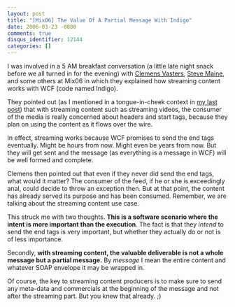 ```yaml
---
layout: post
title: "[Mix06] The Value Of A Partial Message With Indigo"
date: 2006-03-23 -0800
comments: true
disqus_identifier: 12144
categories: []
---
```

I was involved in a 5 AM breakfast conversation (a little late night
snack before we all turned in for the evening) with [Clemens
Vasters](http://staff.newtelligence.net/clemensv/ "Clemens Vasters Blog"),
[Steve Maine](http://hyperthink.net/blog/ "Steve Maine's Blog"), and
some others at Mix06 in which they explained how streaming content works
with WCF (code named Indigo).

They pointed out (as I mentioned in a tongue-in-cheek context in [my
last
post](http://haacked.com/archive/2006/03/23/AndTheAwardToTheFunniestCommenterOnThisBlogGoesTo.aspx "Funniest Commenter"))
that with streaming content such as streaming videos, the consumer of
the media is really concerned about headers and start tags, because they
plan on using the content as it flows over the wire.

In effect, streaming works because WCF promises to send the end tags
eventually. Might be hours from now. Might even be years from now. But
they will get sent and the message (as everything is a message in WCF)
will be well formed and complete.

Clemens then pointed out that even if they never did send the end tags,
what would it matter? The consumer of the feed, if he or she is
exceedingly anal, could decide to throw an exception then. But at that
point, the content has already served its purpose and has been consumed.
Remember, we are talking about the streaming content use case.

This struck me with two thoughts. **This is a software scenario where
the intent is more important than the execution**. The fact is that they
*intend* to send the end tags is very important, but whether they
actually do or not is of less importance.

Secondly, **with streaming content, the valuable deliverable is not a
whole message but a partial message.** By *message* I mean the entire
content and whatever SOAP envelope it may be wrapped in.

Of course, the key to streaming content producers is to make sure to
send any meta-data and commercials at the beginning of the message and
not after the streaming part. But you knew that already. ;)


